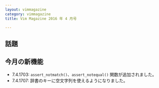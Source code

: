```yaml
---
layout: vimmagazine
category: vimmagazine
title: Vim Magazine 2016 年 4 月号

---
```


## 話題

## 今月の新機能

- 7.4.1703: `assert_notmatch()`、`assert_notequal()` 関数が追加されました。
- 7.4.1707: 辞書のキーに空文字列を使えるようになりました。

